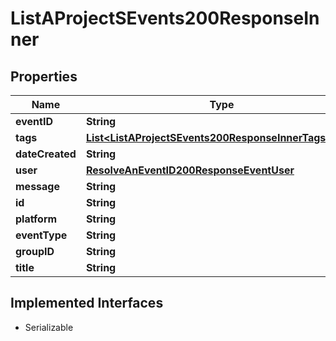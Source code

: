 

# ListAProjectSEvents200ResponseInner


## Properties

| Name | Type | Description | Notes |
|------------ | ------------- | ------------- | -------------|
|**eventID** | **String** |  |  |
|**tags** | [**List&lt;ListAProjectSEvents200ResponseInnerTagsInner&gt;**](ListAProjectSEvents200ResponseInnerTagsInner.md) |  |  |
|**dateCreated** | **String** |  |  |
|**user** | [**ResolveAnEventID200ResponseEventUser**](ResolveAnEventID200ResponseEventUser.md) |  |  |
|**message** | **String** |  |  |
|**id** | **String** |  |  |
|**platform** | **String** |  |  |
|**eventType** | **String** |  |  |
|**groupID** | **String** |  |  |
|**title** | **String** |  |  |


## Implemented Interfaces

* Serializable


